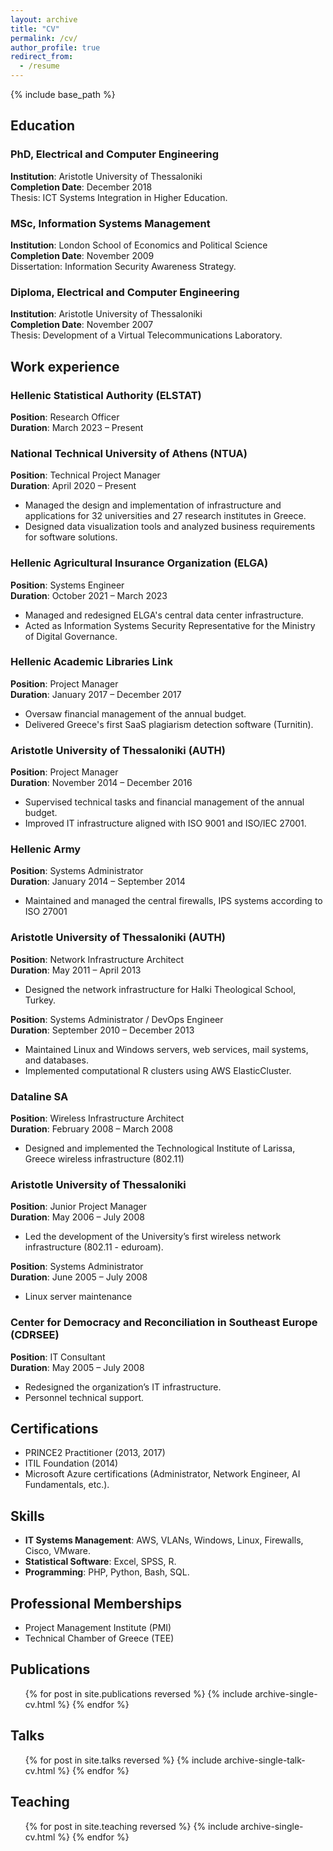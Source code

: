 ```yaml
---
layout: archive
title: "CV"
permalink: /cv/
author_profile: true
redirect_from:
  - /resume
---
```


{% include base_path %}

## Education
### PhD, Electrical and Computer Engineering  
**Institution**: Aristotle University of Thessaloniki  
**Completion Date**: December 2018  
Thesis: ICT Systems Integration in Higher Education.

### MSc, Information Systems Management  
**Institution**: London School of Economics and Political Science  
**Completion Date**: November 2009  
Dissertation: Information Security Awareness Strategy.

### Diploma, Electrical and Computer Engineering  
**Institution**: Aristotle University of Thessaloniki  
**Completion Date**: November 2007  
Thesis: Development of a Virtual Telecommunications Laboratory.

## Work experience
### Hellenic Statistical Authority (ELSTAT)
**Position**: Research Officer  
**Duration**: March 2023 – Present  

### National Technical University of Athens (NTUA)
**Position**: Technical Project Manager  
**Duration**: April 2020 – Present  
- Managed the design and implementation of infrastructure and applications for 32 universities and 27 research institutes in Greece.  
- Designed data visualization tools and analyzed business requirements for software solutions.  

### Hellenic Agricultural Insurance Organization (ELGA)
**Position**: Systems Engineer  
**Duration**: October 2021 – March 2023  
- Managed and redesigned ELGA's central data center infrastructure.  
- Acted as Information Systems Security Representative for the Ministry of Digital Governance.

### Hellenic Academic Libraries Link
**Position**: Project Manager  
**Duration**: January 2017 – December 2017  
- Oversaw financial management of the annual budget.  
- Delivered Greece's first SaaS plagiarism detection software (Turnitin).

### Aristotle University of Thessaloniki (AUTH)
**Position**: Project Manager  
**Duration**: November 2014 – December 2016  
- Supervised technical tasks and financial management of the annual budget.  
- Improved IT infrastructure aligned with ISO 9001 and ISO/IEC 27001.

### Hellenic Army
**Position**: Systems Administrator  
**Duration**: January 2014 – September 2014  
- Maintained and managed the central firewalls, IPS systems according to ISO 27001 

### Aristotle University of Thessaloniki (AUTH)
**Position**: Network Infrastructure Architect  
**Duration**: May 2011 – April 2013  
- Designed the network infrastructure for Halki Theological School, Turkey.

**Position**: Systems Administrator / DevOps Engineer  
**Duration**: September 2010 – December 2013  
- Maintained Linux and Windows servers, web services, mail systems, and databases.  
- Implemented computational R clusters using AWS ElasticCluster. 

### Dataline SA
**Position**: Wireless Infrastructure Architect  
**Duration**: February 2008 – March 2008  
- Designed and implemented the Technological Institute of Larissa, Greece wireless infrastructure (802.11) 

### Aristotle University of Thessaloniki 
**Position**: Junior Project Manager  
**Duration**: May 2006 – July 2008  
- Led the development of the University’s first wireless network infrastructure (802.11 - eduroam).

**Position**: Systems Administrator  
**Duration**: June 2005 – July 2008  
- Linux server maintenance 

### Center for Democracy and Reconciliation in Southeast Europe (CDRSEE) 
**Position**: IT Consultant  
**Duration**: May 2005 – July 2008  
- Redesigned the organization’s IT infrastructure.
- Personnel technical support.

## Certifications
- PRINCE2 Practitioner (2013, 2017)  
- ITIL Foundation (2014)  
- Microsoft Azure certifications (Administrator, Network Engineer, AI Fundamentals, etc.).
  
## Skills
- **IT Systems Management**: AWS, VLANs, Windows, Linux, Firewalls, Cisco, VMware.  
- **Statistical Software**: Excel, SPSS, R.  
- **Programming**: PHP, Python, Bash, SQL.

## Professional Memberships
- Project Management Institute (PMI)  
- Technical Chamber of Greece (TEE)

## Publications
  <ul>{% for post in site.publications reversed %}
    {% include archive-single-cv.html %}
  {% endfor %}</ul>
  
## Talks
  <ul>{% for post in site.talks reversed %}
    {% include archive-single-talk-cv.html  %}
  {% endfor %}</ul>
  
## Teaching
  <ul>{% for post in site.teaching reversed %}
    {% include archive-single-cv.html %}
  {% endfor %}</ul>
